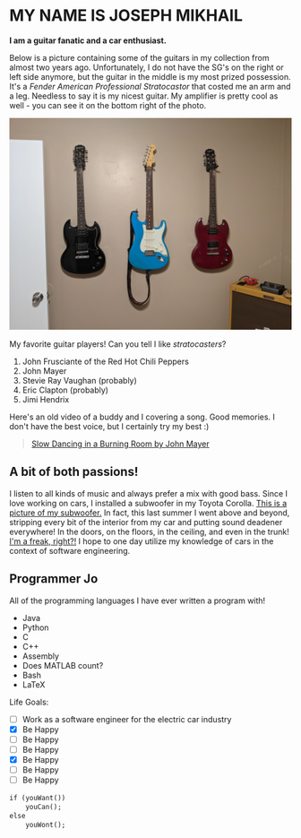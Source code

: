 # MY NAME IS JOSEPH MIKHAIL
**I am a guitar fanatic and a car enthusiast.**

Below is a picture containing some of the guitars in my collection from almost two years ago. Unfortunately, I do not have the SG's on the right or left side anymore, but the guitar in the middle is my most prized possession. It's a *Fender American Professional Stratocastor* that costed me an arm and a leg. Needless to say it is my nicest guitar. My amplifier is pretty cool as well - you can see it on the bottom right of the photo.

![This is a picture of some of my guitars.](PXL_20210113_032003358.MP.jpg)

My favorite guitar players! Can you tell I like *stratocasters*?
1. John Frusciante of the Red Hot Chili Peppers
2. John Mayer
3. Stevie Ray Vaughan (probably)
4. Eric Clapton (probably)
5. Jimi Hendrix

Here's an old video of a buddy and I covering a song. Good memories. I don't have the best voice, but I certainly try my best :)
> [Slow Dancing in a Burning Room by John Mayer](https://www.youtube.com/watch?v=Ik5fC3GvDvk)

## A bit of both passions!

I listen to all kinds of music and always prefer a mix with good bass. Since I love working on cars, I installed a subwoofer in my Toyota Corolla.
[This is a picture of my subwoofer.](/PXL_20210901_002922741.jpg) In fact, this last summer I went above and beyond, stripping every bit of the interior from my car and putting sound deadener everywhere! In the doors, on the floors, in the ceiling, and even in the trunk! [I'm a freak, right?!](/PXL_20220615_223608011.MP.jpg) I hope to one day utilize my knowledge of cars in the context of software engineering.

## Programmer Jo

All of the programming languages I have ever written a program with!
* Java
* Python
* C
* C++
* Assembly
* Does MATLAB count?
* Bash
* LaTeX

Life Goals:
- [ ] Work as a software engineer for the electric car industry
- [x] Be Happy
- [ ] Be Happy
- [ ] Be Happy
- [x] Be Happy
- [ ] Be Happy
- [ ] Be Happy

```
if (youWant())
    youCan();
else
    youWont();
```